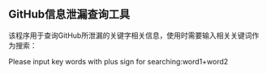 ## GitHub信息泄漏查询工具

该程序用于查询GitHub所泄漏的关键字相关信息，使用时需要输入相关关键词作为搜索：

Please input key words with plus sign for searching:word1+word2
